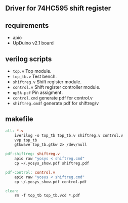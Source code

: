 ## Driver for 74HC595 shift register

## requirements

* apio
* UpDuino v2.1 board

## verilog scripts

* `top.v` Top module.
* `top_tb.v` Test bench.
* `shiftreg.v` Shift register module.
* `control.v` Shift register controller module.
* `up5k.pcf` Pin assigment.
* `control.cmd` generate pdf for control.v
* `shiftreg.cmdf` generate pdf for shiftreg/v

## makefile
``` makefile
all: *.v
	iverilog -o top_tb top_tb.v shiftreg.v control.v
	vvp top_tb
	gtkwave top_tb.gtkw 2> /dev/null

pdf-shiftreg: shiftreg.v
	apio raw "yosys < shiftreg.cmd"
	cp ~/.yosys_show.pdf shiftreg.pdf

pdf-control: control.v
	apio raw "yosys < shiftreg.cmd"
	cp ~/.yosys_show.pdf control.pdf

clean:
	rm -f top_tb top_tb.vcd *.pdf
```
